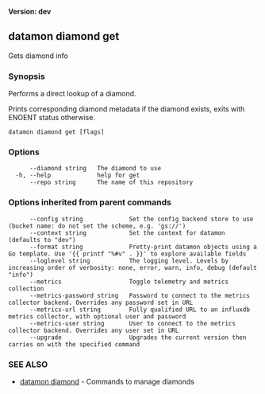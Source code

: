 **Version: dev**

## datamon diamond get

Gets diamond info

### Synopsis

Performs a direct lookup of a diamond.

Prints corresponding diamond metadata if the diamond exists,
exits with ENOENT status otherwise.

```
datamon diamond get [flags]
```

### Options

```
      --diamond string   The diamond to use
  -h, --help             help for get
      --repo string      The name of this repository
```

### Options inherited from parent commands

```
      --config string             Set the config backend store to use (bucket name: do not set the scheme, e.g. 'gs://')
      --context string            Set the context for datamon (defaults to "dev")
      --format string             Pretty-print datamon objects using a Go template. Use '{{ printf "%#v" . }}' to explore available fields
      --loglevel string           The logging level. Levels by increasing order of verbosity: none, error, warn, info, debug (default "info")
      --metrics                   Toggle telemetry and metrics collection
      --metrics-password string   Password to connect to the metrics collector backend. Overrides any password set in URL
      --metrics-url string        Fully qualified URL to an influxdb metrics collector, with optional user and password
      --metrics-user string       User to connect to the metrics collector backend. Overrides any user set in URL
      --upgrade                   Upgrades the current version then carries on with the specified command
```

### SEE ALSO

* [datamon diamond](datamon_diamond.md)	 - Commands to manage diamonds

